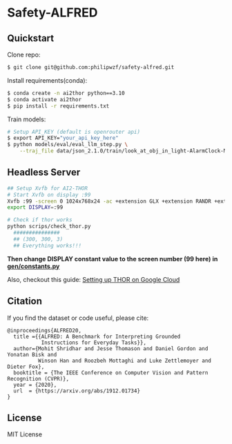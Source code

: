 # Safety-ALFRED

## Quickstart

Clone repo:
```bash
$ git clone git@github.com:philipwzf/safety-alfred.git
```

Install requirements(conda):
```bash
$ conda create -n ai2thor python==3.10
$ conda activate ai2thor
$ pip install -r requirements.txt
```

Train models:
```bash
# Setup API_KEY (default is openrouter api)
$ export API_KEY="your_api_key_here"
$ python models/eval/eval_llm_step.py \
    --traj_file data/json_2.1.0/train/look_at_obj_in_light-AlarmClock-None-DeskLamp-305/trial_T20190908_082723_323728/traj_data.json --debug
```


## Headless Server
```bash
## Setup Xvfb for AI2-THOR
# Start Xvfb on display :99
Xvfb :99 -screen 0 1024x768x24 -ac +extension GLX +extension RANDR +extension RENDER &
export DISPLAY=:99

# Check if thor works
python scrips/check_thor.py
  ###############
  ## (300, 300, 3)
  ## Everything works!!!

```
**Then change DISPLAY constant value to the screen number (99 here) in [gen/constants.py](gen/constants.py)**

Also, checkout this guide: [Setting up THOR on Google Cloud](https://medium.com/@etendue2013/how-to-run-ai2-thor-simulation-fast-with-google-cloud-platform-gcp-c9fcde213a4a)

## Citation

If you find the dataset or code useful, please cite:

```
@inproceedings{ALFRED20,
  title ={{ALFRED: A Benchmark for Interpreting Grounded
           Instructions for Everyday Tasks}},
  author={Mohit Shridhar and Jesse Thomason and Daniel Gordon and Yonatan Bisk and
          Winson Han and Roozbeh Mottaghi and Luke Zettlemoyer and Dieter Fox},
  booktitle = {The IEEE Conference on Computer Vision and Pattern Recognition (CVPR)},
  year = {2020},
  url  = {https://arxiv.org/abs/1912.01734}
}
```

## License

MIT License

